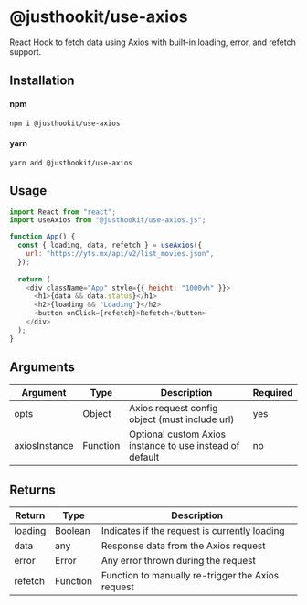 # @justhookit/use-axios
React Hook to fetch data using Axios with built-in loading, error, and refetch support.

## Installation

#### npm
`npm i @justhookit/use-axios`

#### yarn
`yarn add @justhookit/use-axios`

## Usage
```js
import React from "react";
import useAxios from "@justhookit/use-axios.js";

function App() {
  const { loading, data, refetch } = useAxios({
    url: "https://yts.mx/api/v2/list_movies.json",
  });
	
  return (
    <div className="App" style={{ height: "1000vh" }}>
      <h1>{data && data.status}</h1>
      <h2>{loading && "Loading"}</h2>
      <button onClick={refetch}>Refetch</button>
    </div>
  );
}
```

## Arguments
| Argument      | Type     | Description                                              | Required |
|---------------|----------|----------------------------------------------------------|----------|
| opts          | Object   | Axios request config object (must include url)           | yes      |
| axiosInstance | Function | Optional custom Axios instance to use instead of default | no       |

## Returns
| Return  | Type     | Description                                       |
|---------|----------|---------------------------------------------------|
| loading | Boolean  | Indicates if the request is currently loading     |
| data    | any      | Response data from the Axios request              |
| error   | Error    | Any error thrown during the request               |
| refetch | Function | Function to manually re-trigger the Axios request |